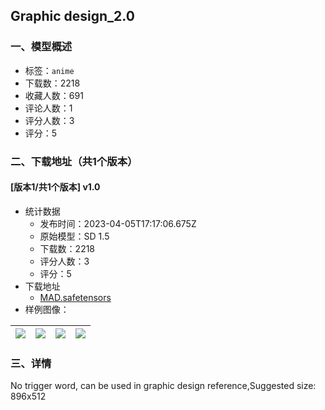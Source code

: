 ## Graphic design_2.0
### 一、模型概述

- 标签：`anime`
- 下载数：2218
- 收藏人数：691
- 评论人数：1
- 评分人数：3
- 评分：5

### 二、下载地址（共1个版本）

#### [版本1/共1个版本] v1.0

- 统计数据
  - 发布时间：2023-04-05T17:17:06.675Z
  - 原始模型：SD 1.5
  - 下载数：2218
  - 评分人数：3
  - 评分：5
- 下载地址
  - [MAD.safetensors](https://civitai.com/api/download/models/37371)
- 样例图像：

| <img src="https://image.civitai.com/xG1nkqKTMzGDvpLrqFT7WA/de8d4016-e15d-4fb9-d1ff-cb3dd1efa500/width=450/417784.jpeg" /> | <img src="https://image.civitai.com/xG1nkqKTMzGDvpLrqFT7WA/385b3b8a-67d3-4b5c-2793-797b38fe3300/width=450/417782.jpeg" /> | <img src="https://image.civitai.com/xG1nkqKTMzGDvpLrqFT7WA/400af115-b706-4150-6c78-2b31f9b02a00/width=450/417785.jpeg" /> | <img src="https://image.civitai.com/xG1nkqKTMzGDvpLrqFT7WA/38789708-d0a0-498b-b44d-dfd0b4e4e900/width=450/417786.jpeg" /> |
| ---- | ---- | ---- | ---- |


### 三、详情
<p>No trigger word, can be used in graphic design reference,Suggested size: 896x512</p>
